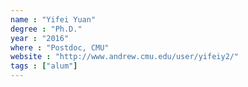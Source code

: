 ```yaml
---
name : "Yifei Yuan"
degree : "Ph.D."
year : "2016"
where : "Postdoc, CMU"
website : "http://www.andrew.cmu.edu/user/yifeiy2/"
tags : ["alum"]
---
```

